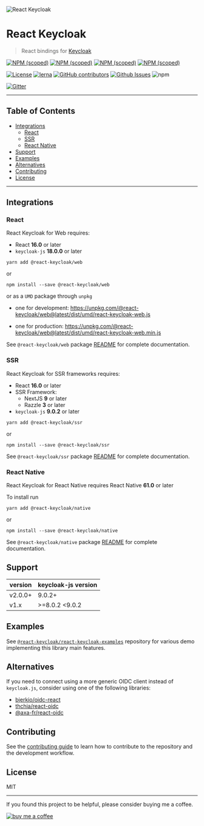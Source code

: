 ![React Keycloak](/art/react-keycloak-logo.png?raw=true 'React Keycloak Logo')

# React Keycloak <!-- omit in toc -->

> React bindings for [Keycloak](https://www.keycloak.org/)

[![NPM (scoped)](https://img.shields.io/npm/v/@react-keycloak/core?label=npm%20%7C%20core)](https://www.npmjs.com/package/@react-keycloak/core)
[![NPM (scoped)](https://img.shields.io/npm/v/@react-keycloak/web?label=npm%20%7C%20web)](https://www.npmjs.com/package/@react-keycloak/web)
[![NPM (scoped)](https://img.shields.io/npm/v/@react-keycloak/ssr?label=npm%20%7C%20ssr)](https://www.npmjs.com/package/@react-keycloak/ssr)
[![NPM (scoped)](https://img.shields.io/npm/v/@react-keycloak/native?label=npm%20%7C%20native)](https://www.npmjs.com/package/@react-keycloak/native)

[![License](https://img.shields.io/github/license/react-keycloak/react-keycloak.svg)](https://github.com/react-keycloak/react-keycloak/blob/master/LICENSE.md)
[![lerna](https://img.shields.io/badge/maintained%20with-lerna-cc00ff.svg)](https://lerna.js.org/)
[![GitHub contributors](https://img.shields.io/github/contributors/react-keycloak/react-keycloak)](https://github.com/react-keycloak/react-keycloak/graphs/contributors)
[![Github Issues](https://img.shields.io/github/issues/react-keycloak/react-keycloak.svg)](https://github.com/react-keycloak/react-keycloak/issues) ![npm](https://img.shields.io/npm/dm/@react-keycloak/core)

[![Gitter](https://img.shields.io/gitter/room/react-keycloak/community)](https://gitter.im/react-keycloak/community)

---

## Table of Contents <!-- omit in toc -->

- [Integrations](#integrations)
  - [React](#react)
  - [SSR](#ssr)
  - [React Native](#react-native)
- [Support](#support)
- [Examples](#examples)
- [Alternatives](#alternatives)
- [Contributing](#contributing)
- [License](#license)

---

## Integrations

### React

React Keycloak for Web requires:

- React **16.0** or later
- `keycloak-js` **18.0.0** or later

```shell
yarn add @react-keycloak/web
```

or

```shell
npm install --save @react-keycloak/web
```

or as a `UMD` package through `unpkg`

- one for development: https://unpkg.com/@react-keycloak/web@latest/dist/umd/react-keycloak-web.js

- one for production: https://unpkg.com/@react-keycloak/web@latest/dist/umd/react-keycloak-web.min.js

See `@react-keycloak/web` package [README](https://github.com/react-keycloak/react-keycloak/blob/master/packages/web/README.md) for complete documentation.

### SSR

React Keycloak for SSR frameworks requires:

- React **16.0** or later
- SSR Framework:
  - NextJS **9** or later
  - Razzle **3** or later
- `keycloak-js` **9.0.2** or later

```shell
yarn add @react-keycloak/ssr
```

or

```shell
npm install --save @react-keycloak/ssr
```

See `@react-keycloak/ssr` package [README](https://github.com/react-keycloak/react-keycloak/blob/master/packages/ssr/README.md) for complete documentation.

### React Native

React Keycloak for React Native requires React Native **61.0** or later

To install run

```shell
yarn add @react-keycloak/native
```

or

```shell
npm install --save @react-keycloak/native
```

See `@react-keycloak/native` package [README](https://github.com/react-keycloak/react-native-keycloak/blob/master/README.md) for complete documentation.

## Support

| version | keycloak-js version |
| ------- | ------------------- |
| v2.0.0+ | 9.0.2+              |
| v1.x    | >=8.0.2 <9.0.2      |

## Examples

See [`@react-keycloak/react-keycloak-examples`](https://github.com/react-keycloak/react-keycloak-examples) repository for various demo implementing this library main features.

## Alternatives

If you need to connect using a more generic OIDC client instead of `keycloak.js`, consider using one of the following libraries:

- [bjerkio/oidc-react](https://github.com/bjerkio/oidc-react)
- [thchia/react-oidc](https://github.com/thchia/react-oidc)
- [@axa-fr/react-oidc](https://github.com/AxaGuilDEv/react-oidc)

## Contributing

See the [contributing guide](CONTRIBUTING.md) to learn how to contribute to the repository and the development workflow.

## License

MIT

---

If you found this project to be helpful, please consider buying me a coffee.

[![buy me a coffee](https://www.buymeacoffee.com/assets/img/custom_images/orange_img.png)](https://buymeacoff.ee/4f18nT0Nk)
